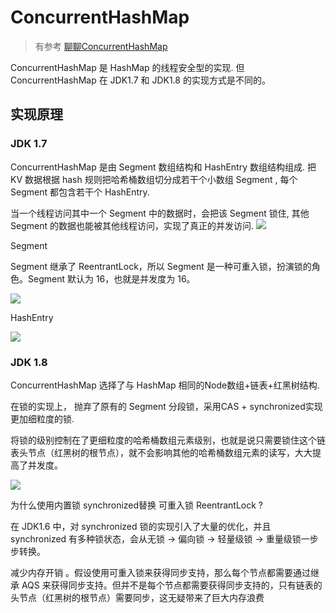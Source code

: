 # ConcurrentHashMap
> 有参考 [聊聊ConcurrentHashMap](https://mp.weixin.qq.com/s/pW-mhdfPm82JxKpRF9jrNg)


ConcurrentHashMap 是 HashMap 的线程安全型的实现. 但 ConcurrentHashMap 在 JDK1.7 和 JDK1.8  的实现方式是不同的。


## 实现原理

### JDK 1.7

ConcurrentHashMap 是由 Segment 数组结构和 HashEntry 数组结构组成. 
把 KV 数据根据 hash 规则把哈希桶数组切分成若干个小数组 Segment , 每个 Segment 都包含若干个 HashEntry.

当一个线程访问其中一个 Segment 中的数据时，会把该 Segment 锁住, 其他 Segment 的数据也能被其他线程访问，实现了真正的并发访问.
![](https://cdn.jansora.com/files/uPic/2022/06/12/JcaSri.jpg)

Segment

Segment 继承了 ReentrantLock，所以 Segment 是一种可重入锁，扮演锁的角色。Segment 默认为 16，也就是并发度为 16。



![](https://cdn.jansora.com/files/uPic/2022/06/12/52vxmm.jpg)


HashEntry

![](https://cdn.jansora.com/files/uPic/2022/06/12/JYyYp7.jpg)

### JDK 1.8

ConcurrentHashMap  选择了与 HashMap 相同的Node数组+链表+红黑树结构. 

在锁的实现上， 抛弃了原有的 Segment 分段锁，采用CAS + synchronized实现更加细粒度的锁.

将锁的级别控制在了更细粒度的哈希桶数组元素级别，也就是说只需要锁住这个链表头节点（红黑树的根节点），就不会影响其他的哈希桶数组元素的读写，大大提高了并发度。

![](https://cdn.jansora.com/files/uPic/2022/06/12/IrvCZE.jpg)

为什么使用内置锁 synchronized替换 可重入锁 ReentrantLock ?

在 JDK1.6 中，对 synchronized 锁的实现引入了大量的优化，并且 synchronized 有多种锁状态，会从无锁 -> 偏向锁 -> 轻量级锁 -> 重量级锁一步步转换。

减少内存开销 。假设使用可重入锁来获得同步支持，那么每个节点都需要通过继承 AQS 来获得同步支持。但并不是每个节点都需要获得同步支持的，只有链表的头节点（红黑树的根节点）需要同步，这无疑带来了巨大内存浪费